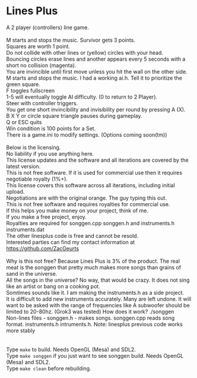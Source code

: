 # Lines Plus
A 2 player (controllers) line game.<BR />
<BR />
M starts and stops the music.
Survivor gets 3 points.<BR />
Squares are worth 1 point.<BR />
Do not collide with other lines or (yellow) circles with your head.<BR />
Bouncing circles erase lines and another appears every 5 seconds with a short no collision (magenta).<BR />
You are invincible until first move unless you hit the wall on the other side.<BR />
M starts and stops the music. I had a working ai.h. Tell it to prioritize the green square.<BR />
F toggles fullscreen<BR />
1-5 will eventually toggle AI difficulty. (0 to return to 2 Player).<BR />
Steer with controller triggers.<BR />
You get one short invincibility and invisibility per round by pressing A (X).<BR />
B X Y or circle square triangle pauses during gameplay.<BR />
Q or ESC quits<BR />
Win condition is 100 points for a Set.<BR />
There is a game.ini to modify settings. (Options coming soon(tm))<BR />
<BR />
Below is the licensing.<BR />
No liability if you use anything here. 
<BR />
This license updates and the software and all iterations are covered by the latest version.<BR />
This is not free software. If it is used for commercial use then it requires negotiable royalty (1%+).<BR />
This license covers this software across all iterations, including initial upload.<BR />
Negotiations are with the original orange. The guy typing this out.<BR />
This is not free software and requires royalties for commercial use.<BR />
If this helps you make money on your project, think of me.<BR />
If you make a free project, enjoy.<BR />
Royalties are required for songgen.cpp songgen.h and instruments.h instruments.dat<BR />
The other linesplus code is free and cannot be resold.<BR />
Interested parties can find my contact information at https://github.com/ZacGeurts<BR />
<BR />
Why is this not free? Because Lines Plus is 3% of the product. The real meat is the songgen that pretty much makes more songs than grains of sand in the universe.<BR />
All the songs in the universe? No way, that would be crazy. It does not sing like an artist or bang on a cooking pot.<BR />
Somtimes sounds like it. I am making the instruments.h as a side project.<BR />
It is difficult to add new instruments accurately. Many are left undone.
It will want to be asked with the range of frequencies like A subwoofer should be limited to 20-80hz. (Grok3 was tested)
How does it work? ./songgen<BR />
Non-lines files - songgen.h - makes songs. songgen.cpp reads song format. instruments.h intruments.h.
Note: linesplus previous code works more stably<BR />
<BR /><BR />
Type `make` to build. Needs OpenGL (Mesa) and SDL2.<BR />
Type `make songgen` if you just want to see songgen build. Needs OpenGL (Mesa) and SDL2.<BR />
Type `make clean` before rebuilding.<BR />
